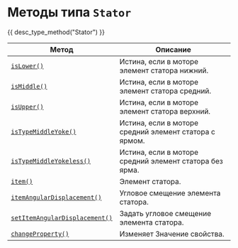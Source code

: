 # Методы типа `Stator`
{{ desc_type_method("Stator") }}

| Метод                                 | Описание                                                |
|---------------------------------------|---------------------------------------------------------|
| [`isLower()`](./isLower.md) | Истина, если в моторе элемент статора нижний. |
| [`isMiddle()`](./isMiddle.md) |  Истина, если в моторе элемент статора средний. |
| [`isUpper()`](./isUpper.md) |  Истина, если в моторе элемент статора верхний. |
| [`isTypeMiddleYoke()`](./isTypeMiddleYoke.md) |  Истина, если в моторе средний элемент статора с ярмом. |
| [`isTypeMiddleYokeless()`](./isTypeMiddleYokeless.md) |  Истина, если в моторе средний элемент статора без ярма. |
| [`item()`](./item.md) | Элемент статора. |
| [`itemAngularDisplacement()`](./itemAngularDisplacement.md) | Угловое смещение элемента статора. |
| [`setItemAngularDisplacement()`](./setItemAngularDisplacement.md) | Задать угловое смещение элемента статора. |
| [`changeProperty()`](./changeProperty.md) | Изменяет Значение свойства. |

